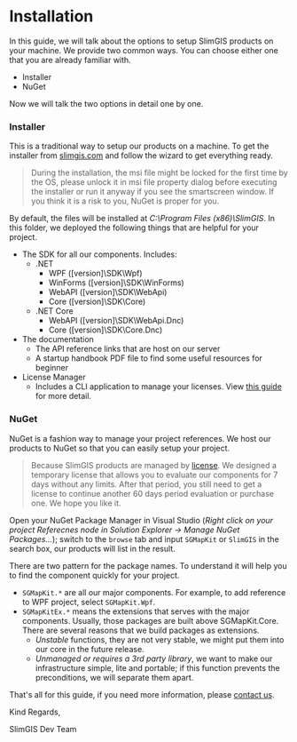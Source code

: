 # Installation

In this guide, we will talk about the options to setup SlimGIS products on your machine. We provide two common ways. You can choose either one that you are already familiar with.

- Installer
- NuGet

Now we will talk the two options in detail one by one.

### Installer 

This is a traditional way to setup our products on a machine. To get the installer from [slimgis.com](http://www.slimgis.com) and follow the wizard to get everything ready. 

> During the installation, the msi file might be locked for the first time by the OS, please unlock it in msi file property dialog before executing the installer or run it anyway if you see the smartscreen window. If you think it is a risk to you, NuGet is proper for you.

By default, the files will be installed at *C:\Program Files (x86)\SlimGIS*. In this folder, we deployed the following things that are helpful for your project. 
- The SDK for all our components. Includes:
    - .NET
        - WPF ([version]\SDK\Wpf)
        - WinForms ([version]\SDK\WinForms)
        - WebAPI ([version]\SDK\WebApi)
        - Core ([version]\SDK\Core)
    - .NET Core
        - WebAPI ([version]\SDK\WebApi.Dnc)
        - Core ([version]\SDK\Core.Dnc)
- The documentation
    - The API reference links that are host on our server
    - A startup handbook PDF file to find some useful resources for beginner
- License Manager
    - Includes a CLI application to manage your licenses. View [this guide](https://github.com/SlimGIS/Start-up-Handbook/blob/master/LicenseTypeGuide.md) for more detail.
    

### NuGet

NuGet is a fashion way to manage your project references. We host our products to NuGet so that you can easily setup your project. 

> Because SlimGIS products are managed by [license](https://github.com/SlimGIS/Start-up-Handbook/blob/master/LicenseTypeGuide.md). We designed a temporary license that allows you to evaluate our components for 7 days without any limits. After that period, you still need to get a license to continue another 60 days period evaluation or purchase one. We hope you like it.

Open your NuGet Package Manager in Visual Studio (*Right click on your project Referecnes node in Solution Explorer -> Manage NuGet Packages...*); switch to the `browse` tab and input `SGMapKit` or `SlimGIS` in the search box, our products will list in the result.

There are two pattern for the package names. To understand it will help you to find the component quickly for your project.

- `SGMapKit.*` are all our major components. For example, to add reference to WPF project, select `SGMapKit.Wpf`.
- `SGMapKitEx.*` means the extensions that serves with the major components. Usually, those packages are built above SGMapKit.Core. There are several reasons that we build packages as extensions.
    - *Unstable* functions, they are not very stable, we might put them into our core in the future release. 
    - *Unmanaged or requires a 3rd party library*, we want to make our infrastructure simple, lite and portable; if this function prevents the preconditions, we will separate them apart.

That's all for this guide, if you need more information, please [contact us](mailto:support@slimgis.com).

Kind Regards,

SlimGIS Dev Team